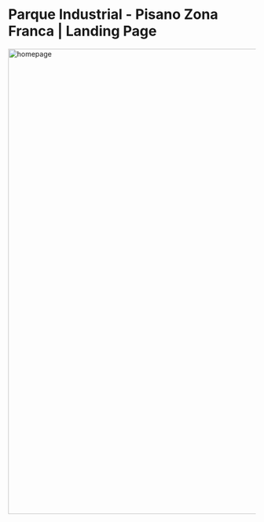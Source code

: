 #  Parque Industrial - Pisano Zona Franca | Landing Page

<img width="1904" height="947" alt="homepage" src="https://github.com/user-attachments/assets/4bad3406-3730-4604-9951-de7cc9d48308" />
